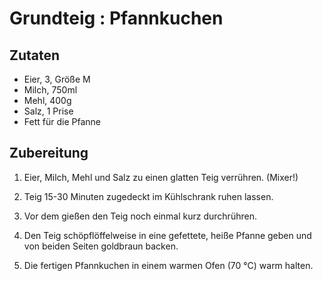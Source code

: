# Grundteig : Pfannkuchen

## Zutaten

+ Eier, 3, Größe M
+ Milch, 750ml
+ Mehl, 400g
+ Salz, 1 Prise
+ Fett für die Pfanne

## Zubereitung

1. Eier, Milch, Mehl und Salz zu einen glatten Teig verrühren. (Mixer!)

2. Teig 15-30 Minuten zugedeckt im Kühlschrank ruhen lassen.

3. Vor dem gießen den Teig noch einmal kurz durchrühren.

4. Den Teig schöpflöffelweise in eine gefettete, heiße Pfanne geben und von
   beiden Seiten goldbraun backen.

5. Die fertigen Pfannkuchen in einem warmen Ofen (70 °C) warm halten.
